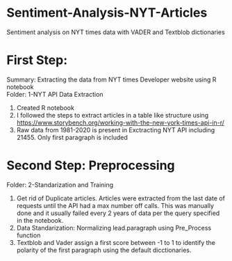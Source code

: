 # Sentiment-Analysis-NYT-Articles
Sentiment analysis on NYT times data with VADER and Textblob dictionaries

# First Step:
Summary: Extracting the data from NYT times Developer website using R notebook                                                                                                     
Folder: 1-NYT API Data Extraction                                                                                                                                                    
1. Created R notebook                                                                                                                                                                                       
2. I followed the steps to extract articles in a table like structure using https://www.storybench.org/working-with-the-new-york-times-api-in-r/                                                                                                                                           
3. Raw data from 1981-2020 is present in Exctracting NYT API including 21455. Only first paragraph is included


# Second Step: Preprocessing                                                                                                                                                         
Folder: 2-Standarization and Training

1. Get rid of Duplicate articles. Articles were extracted from the last date of requests until the API had a max number off calls. This was manually done and it usually failed every 2 years of data per the query specified in the notebook.                                                                                                                    
2. Data Standarization: Normalizing lead.paragraph using Pre_Process function                                                                                                                                                   
3. Textblob and Vader assign a first score between -1 to 1 to identify the polarity of the first paragraph using the default dicctionaries.

